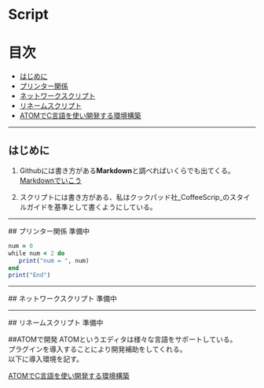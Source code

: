 # Script

# 目次

- [はじめに](#first)
- [プリンター関係](#printscript)
- [ネットワークスクリプト](#netsc)
- [リネームスクリプト](#rename)
- [ATOMでC言語を使い開発する環境構築](ATOM)
<hr id="first" />

## はじめに

1. Githubには書き方がある**Markdown**と調べればいくらでも出てくる。[Markdownでいこう](https://gist.github.com/wate/7072365)

2. スクリプトには書き方がある、私はクックパッド社_CoffeeScrip_のスタイルガイドを基準として書くようにしている。


<hr id="printscript" />
## プリンター関係
準備中

```rb
num = 0
while num < 2 do
   print("num = ", num)
end
print("End")
```

<hr id="netsc" />
## ネットワークスクリプト
準備中


<hr id="rename" />
## リネームスクリプト
準備中

##ATOMで開発
ATOMというエディタは様々な言語をサポートしている。  
プラグインを導入することにより開発補助をしてくれる。  
以下に導入環境を記す。　　　　　　　　　　　　　　　　　　　　　
 

[ATOMでC言語を使い開発する環境構築](ATOM)
